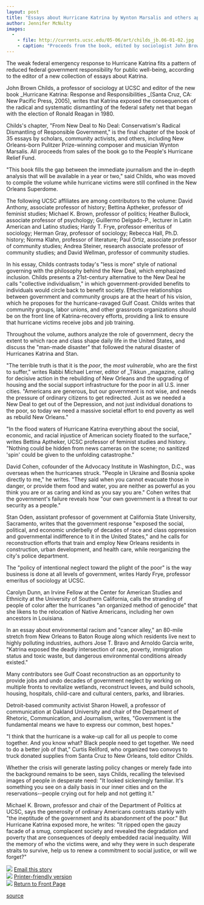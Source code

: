 ```yaml
---
layout: post
title: "Essays about Hurricane Katrina by Wynton Marsalis and others appear in new book"
author: Jennifer McNulty
images:
  -
    - file: http://currents.ucsc.edu/05-06/art/childs_jb.06-01-02.jpg
    - caption: "Proceeds from the book, edited by sociologist John Brown Childs, will go toward hurricane recovery efforts. Photo: Jennifer McNulty"
---
```


The weak federal emergency response to Hurricane Katrina fits a pattern of reduced federal government responsibility for public well-being, according to the editor of a new collection of essays about Katrina.

John Brown Childs, a professor of sociology at UCSC and editor of the new book _Hurricane Katrina: Response and Responsibilities _(Santa Cruz, CA: New Pacific Press, 2005), writes that Katrina exposed the consequences of the radical and systematic dismantling of the federal safety net that began with the election of Ronald Reagan in 1980.

Childs's chapter, "From New Deal to No Deal: Conservatism's Radical Dismantling of Responsible Government," is the final chapter of the book of 35 essays by scholars, community activists, and others, including New Orleans-born Pulitzer Prize-winning composer and musician Wynton Marsalis. All proceeds from sales of the book go to the People's Hurricane Relief Fund.

"This book fills the gap between the immediate journalism and the in-depth analysis that will be available in a year or two," said Childs, who was moved to compile the volume while hurricane victims were still confined in the New Orleans Superdome.

The following UCSC affiliates are among contributors to the volume: David Anthony, associate professor of history; Bettina Aptheker, professor of feminist studies; Michael K. Brown, professor of politics; Heather Bullock, associate professor of psychology; Guillermo Delgado-P., lecturer in Latin American and Latino studies; Hardy T. Frye, professor emeritus of sociology; Herman Gray, professor of sociology; Rebecca Hall, Ph.D. history; Norma Klahn, professor of literature; Paul Ortiz, associate professor of community studies; Andrea Steiner, research associate professor of community studies; and David Wellman, professor of community studies.

In his essay, Childs contrasts today's "less is more" style of national governing with the philosophy behind the New Deal, which emphasized inclusion. Childs presents a 21st-century alternative to the New Deal he calls "collective individualism," in which government-provided benefits to individuals would circle back to benefit society. Effective relationships between government and community groups are at the heart of his vision, which he proposes for the hurricane-ravaged Gulf Coast. Childs writes that community groups, labor unions, and other grassroots organizations should be on the front line of Katrina-recovery efforts, providing a link to ensure that hurricane victims receive jobs and job training.

Throughout the volume, authors analyze the role of government, decry the extent to which race and class shape daily life in the United States, and discuss the "man-made disaster" that followed the natural disaster of Hurricanes Katrina and Stan.

"The terrible truth is that it is the _poor_, the _most vulnerable_, who are the first to suffer," writes Rabbi Michael Lerner, editor of _Tikkun _magazine, calling for decisive action in the rebuilding of New Orleans and the upgrading of housing and the social support infrastructure for the poor in all U.S. inner cities. "Americans are generous, but our government is not wise, and needs the pressure of ordinary citizens to get redirected. Just as we needed a New Deal to get out of the Depression, and not just individual donations to the poor, so today we need a massive societal effort to end poverty as well as rebuild New Orleans."

"In the flood waters of Hurricane Katrina everything about the social, economic, and racial injustice of American society floated to the surface," writes Bettina Aptheker, UCSC professor of feminist studies and history. "Nothing could be hidden from news cameras on the scene; no sanitized 'spin' could be given to the unfolding catastrophe."

David Cohen, cofounder of the Advocacy Institute in Washington, D.C., was overseas when the hurricanes struck. "People in Ukraine and Bosnia spoke directly to me," he writes. "They said when you cannot evacuate those in danger, or provide them food and water, you are neither as powerful as you think you are or as caring and kind as you say you are." Cohen writes that the government's failure reveals how "our own government is a threat to our security as a people."

Stan Oden, assistant professor of government at California State University, Sacramento, writes that the government response "exposed the social, political, and economic underbelly of decades of race and class oppression and governmental indifference to it in the United States," and he calls for reconstruction efforts that train and employ New Orleans residents in construction, urban development, and health care, while reorganizing the city's police department.

The "policy of intentional neglect toward the plight of the poor" is the way business is done at all levels of government, writes Hardy Frye, professor emeritus of sociology at UCSC.

Carolyn Dunn, an Irvine Fellow at the Center for American Studies and Ethnicity at the University of Southern California, calls the stranding of people of color after the hurricanes "an organized method of genocide" that she likens to the relocation of Native Americans, including her own ancestors in Louisiana.

In an essay about environmental racism and "cancer alley," an 80-mile stretch from New Orleans to Baton Rouge along which residents live next to highly polluting industries, authors Jose T. Bravo and Arnoldo Garcia write, "Katrina exposed the deadly intersection of race, poverty, immigration status and toxic waste, but dangerous environmental conditions already existed."

Many contributors see Gulf Coast reconstruction as an opportunity to provide jobs and undo decades of government neglect by working on multiple fronts to revitalize wetlands, reconstruct levees, and build schools, housing, hospitals, child-care and cultural centers, parks, and libraries.

Detroit-based community activist Sharon Howell, a professor of communication at Oakland University and chair of the Department of Rhetoric, Communication, and Journalism, writes, "Government is the fundamental means we have to express our common, best hopes."

"I think that the hurricane is a wake-up call for all us people to come together. And you know what? Black people need to get together. We need to do a better job of that," Curtis Reliford, who organized two convoys to truck donated supplies from Santa Cruz to New Orleans, told editor Childs.

Whether the crisis will generate lasting policy changes or merely fade into the background remains to be seen, says Childs, recalling the televised images of people in desperate need: "It looked sickeningly familiar. It's something you see on a daily basis in our inner cities and on the reservations--people crying out for help and not getting it."

Michael K. Brown, professor and chair of the Department of Politics at UCSC, says the generosity of ordinary Americans contrasts starkly with "the ineptitude of the government and its abandonment of the poor." But Hurricane Katrina exposed more, he writes: "It ripped open the gauzy facade of a smug, complacent society and revealed the degradation and poverty that are consequences of deeply embedded racial inequality. Will the memory of who the victims were, and why they were in such desperate straits to survive, help us to renew a commitment to social justice, or will we forget?"

![][1] [Email this story][2]  
![][1] [Printer-friendly version][3]  
![][1] [Return to Front Page][4]

[1]: ../../images/bulletarrow.gif
[2]: javascript:url();document.f1.submit();
[3]: javascript:popUp();
[4]: http://currents.ucsc.edu/

[source](http://www1.ucsc.edu/currents/05-06/01-02/childs.asp "Permalink to childs")

